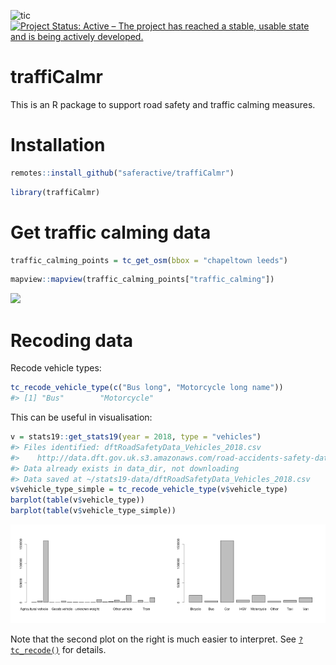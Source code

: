 
<!-- README.md is generated from README.Rmd. Please edit that file -->

<!-- [![Travis build status](https://travis-ci.org/ITSLeeds/traffiCalmr.svg?branch=master)](https://travis-ci.org/ITSLeeds/traffiCalmr) -->

<!-- [![Coverage status](https://codecov.io/gh/ITSLeeds/traffiCalmr/branch/master/graph/badge.svg)](https://codecov.io/github/ITSLeeds/traffiCalmr?branch=master) -->

<!-- [![Build status](https://ci.appveyor.com/api/projects/status/gqp3smc04as3qg85?svg=true)](https://ci.appveyor.com/project/layik/traffiCalmr-05ana) -->

![tic](https://github.com/saferactive/traffiCalmr/workflows/tic/badge.svg)[![Project
Status: Active – The project has reached a stable, usable state and is
being actively
developed.](https://www.repostatus.org/badges/latest/active.svg)](https://www.repostatus.org/#active)

# traffiCalmr

This is an R package to support road safety and traffic calming
measures.

# Installation

``` r
remotes::install_github("saferactive/traffiCalmr")
```

``` r
library(traffiCalmr)
```

# Get traffic calming data

``` r
traffic_calming_points = tc_get_osm(bbox = "chapeltown leeds")
```

``` r
mapview::mapview(traffic_calming_points["traffic_calming"])
```

![](https://user-images.githubusercontent.com/1825120/87041987-f2e7b180-c1ea-11ea-9731-b2b9512fd0ea.png)

# Recoding data

Recode vehicle types:

``` r
tc_recode_vehicle_type(c("Bus long", "Motorcycle long name"))
#> [1] "Bus"        "Motorcycle"
```

This can be useful in visualisation:

``` r
v = stats19::get_stats19(year = 2018, type = "vehicles")
#> Files identified: dftRoadSafetyData_Vehicles_2018.csv
#>    http://data.dft.gov.uk.s3.amazonaws.com/road-accidents-safety-data/dftRoadSafetyData_Vehicles_2018.csv
#> Data already exists in data_dir, not downloading
#> Data saved at ~/stats19-data/dftRoadSafetyData_Vehicles_2018.csv
v$vehicle_type_simple = tc_recode_vehicle_type(v$vehicle_type)
barplot(table(v$vehicle_type))
barplot(table(v$vehicle_type_simple))
```

<img src="man/figures/README-unnamed-chunk-8-1.png" width="50%" /><img src="man/figures/README-unnamed-chunk-8-2.png" width="50%" />

Note that the second plot on the right is much easier to interpret. See
[`?tc_recode()`](https://saferactive.github.io/traffiCalmr/reference/tc_recode.html)
for details.
